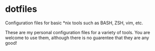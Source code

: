 dotfiles
========

Configuration files for basic *nix tools such as BASH, ZSH, vim, etc.

These are my personal configuration files for a variety of tools. 
You are welcome to use them, although there is no guarentee that they are any good!
